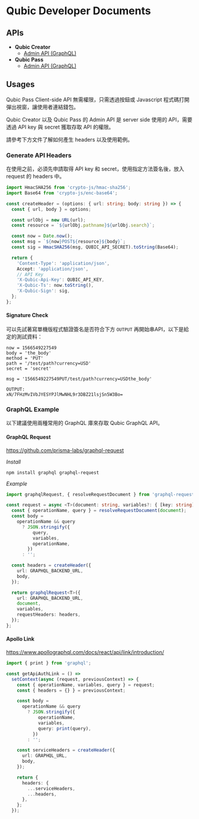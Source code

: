 # Qubic Developer Documents


## APIs

* **Qubic Creator**
  * [Admin API (GraphQL)](./creator/README.md#qubic-creator-admin-api)
* **Qubic Pass**
  * [Admin API (GraphQL)](./pass/README.md#qubic-pass-admin-api)


## Usages

Qubic Pass Client-side API 無需權限，只需透過按鈕或 Javascript 程式碼打開彈出視窗，讓使用者連結錢包。

Qubic Creator 以及 Qubic Pass 的 Admin API 是 server side 使用的 API，需要透過 API key 與 secret 獲取存取 API 的權限。

請參考下方文件了解如何產生 headers 以及使用範例。


### Generate API Headers <a id="headers" />

在使用之前，必須先申請取得 API key 和 secret，使用指定方法簽名後，放入 request 的 headers 中。

```typescript
import HmacSHA256 from 'crypto-js/hmac-sha256';
import Base64 from 'crypto-js/enc-base64';

const createHeader = (options: { url: string; body: string }) => {
  const { url, body } = options;

  const urlObj = new URL(url);
  const resource = `${urlObj.pathname}${urlObj.search}`;

  const now = Date.now();
  const msg = `${now}POST${resource}${body}`;
  const sig = HmacSHA256(msg, QUBIC_API_SECRET).toString(Base64);

  return {
    'Content-Type': 'application/json',
    Accept: 'application/json',
    // API Key
    'X-Qubic-Api-Key': QUBIC_API_KEY,
    'X-Qubic-Ts': now.toString(),
    'X-Qubic-Sign': sig,
  };
};
```

#### Signature Check
可以先試著寫單機版程式驗證簽名是否符合下方 `OUTPUT` 再開始串API，以下是給定的測試資料：
```
now = 1566549227549
body = 'the_body'
method = 'PUT'
path = '/test/path?currency=USD'
secret = 'secret'

msg = '1566549227549PUT/test/path?currency=USDthe_body'

OUTPUT:
xN/7FHzMvIVbJYESYPJlMwNHL9r3DBZ21lsjSn5W3Bo=
```

### GraphQL Example

以下建議使用兩種常用的 GraphQL 庫來存取 Qubic GraphQL API。

#### GraphQL Request

https://github.com/prisma-labs/graphql-request

*Install*

```
npm install graphql graphql-request
```

*Example*

```typescript
import graphqlRequest, { resolveRequestDocument } from 'graphql-request';

const request = async <T>(document: string, variables?: { [key: string]: any }): Promise<T> => {
  const { operationName, query } = resolveRequestDocument(document);
  const body =
    operationName && query
      ? JSON.stringify({
          query,
          variables,
          operationName,
        })
      : '';

  const headers = createHeader({
    url: GRAPHQL_BACKEND_URL,
    body,
  });

  return graphqlRequest<T>({
    url: GRAPHQL_BACKEND_URL,
    document,
    variables,
    requestHeaders: headers,
  });
};
```



#### Apollo Link

https://www.apollographql.com/docs/react/api/link/introduction/

```typescript
import { print } from 'graphql';

const getApiAuthLink = () =>
  setContext(async (request, previousContext) => {
    const { operationName, variables, query } = request;
    const { headers = {} } = previousContext;

    const body =
      operationName && query
        ? JSON.stringify({
            operationName,
            variables,
            query: print(query),
          })
        : '';

    const serviceHeaders = createHeader({
      url: GRAPHQL_URL,
      body,
    });

    return {
      headers: {
        ...serviceHeaders,
        ...headers,
      },
    };
  });
```


